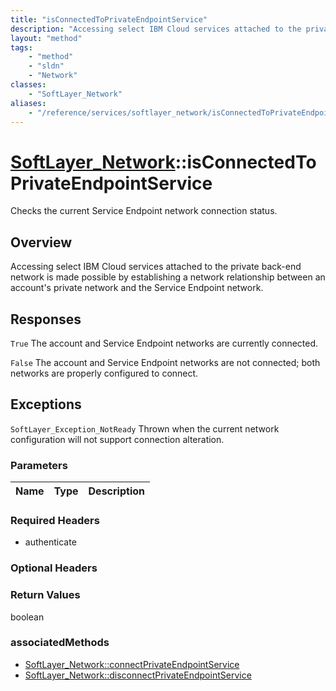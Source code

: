 ```yaml
---
title: "isConnectedToPrivateEndpointService"
description: "Accessing select IBM Cloud services attached to the private back-end network is made possible by establishing a network... "
layout: "method"
tags:
    - "method"
    - "sldn"
    - "Network"
classes:
    - "SoftLayer_Network"
aliases:
    - "/reference/services/softlayer_network/isConnectedToPrivateEndpointService"
---
```

# [SoftLayer_Network](/reference/services/SoftLayer_Network)::isConnectedToPrivateEndpointService

Checks the current Service Endpoint network connection status.


## Overview 
Accessing select IBM Cloud services attached to the private back-end network is made possible by establishing a network relationship between an account's private network and the Service Endpoint network. 



<h2>Responses</h2> 

<code>True</code> The account and Service Endpoint networks are currently connected. 

<code>False</code> The account and Service Endpoint networks are not connected; both networks are properly configured to connect. 



<h2>Exceptions</h2> 

<code>SoftLayer_Exception_NotReady</code> Thrown when the current network configuration will not support connection alteration. 





### Parameters 
|Name | Type | Description |
| --- | --- | --- |


### Required Headers
* authenticate

### Optional Headers

### Return Values
boolean


### associatedMethods

*  [SoftLayer_Network::connectPrivateEndpointService](/reference/services/SoftLayer_Network/connectPrivateEndpointService )
*  [SoftLayer_Network::disconnectPrivateEndpointService](/reference/services/SoftLayer_Network/disconnectPrivateEndpointService )

